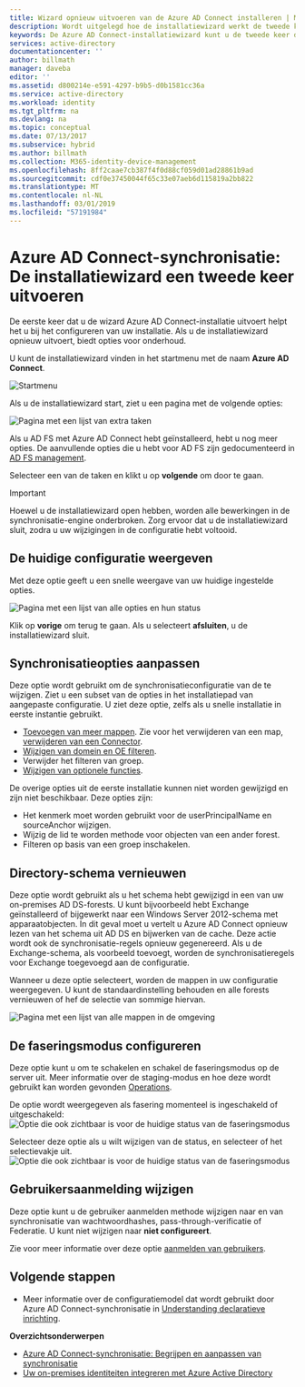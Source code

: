 ```yaml
---
title: Wizard opnieuw uitvoeren van de Azure AD Connect installeren | Microsoft Docs
description: Wordt uitgelegd hoe de installatiewizard werkt de tweede keer dat u deze uitvoert.
keywords: De Azure AD Connect-installatiewizard kunt u de tweede keer dat u het uitvoeren van onderhoudsinstellingen configureren
services: active-directory
documentationcenter: ''
author: billmath
manager: daveba
editor: ''
ms.assetid: d800214e-e591-4297-b9b5-d0b1581cc36a
ms.service: active-directory
ms.workload: identity
ms.tgt_pltfrm: na
ms.devlang: na
ms.topic: conceptual
ms.date: 07/13/2017
ms.subservice: hybrid
ms.author: billmath
ms.collection: M365-identity-device-management
ms.openlocfilehash: 8ff2caae7cb387f4f0d88cf059d01ad28861b9ad
ms.sourcegitcommit: cdf0e37450044f65c33e07aeb6d115819a2bb822
ms.translationtype: MT
ms.contentlocale: nl-NL
ms.lasthandoff: 03/01/2019
ms.locfileid: "57191984"
---
```

# <a name="azure-ad-connect-sync-running-the-installation-wizard-a-second-time"></a>Azure AD Connect-synchronisatie: De installatiewizard een tweede keer uitvoeren
De eerste keer dat u de wizard Azure AD Connect-installatie uitvoert helpt het u bij het configureren van uw installatie. Als u de installatiewizard opnieuw uitvoert, biedt opties voor onderhoud.

U kunt de installatiewizard vinden in het startmenu met de naam **Azure AD Connect**.

![Startmenu](./media/how-to-connect-installation-wizard/startmenu.png)

Als u de installatiewizard start, ziet u een pagina met de volgende opties:

![Pagina met een lijst van extra taken](./media/how-to-connect-installation-wizard/additionaltasks.png)

Als u AD FS met Azure AD Connect hebt geïnstalleerd, hebt u nog meer opties. De aanvullende opties die u hebt voor AD FS zijn gedocumenteerd in [AD FS management](how-to-connect-fed-management.md#manage-ad-fs).

Selecteer een van de taken en klikt u op **volgende** om door te gaan.

> [!IMPORTANT]
> Hoewel u de installatiewizard open hebben, worden alle bewerkingen in de synchronisatie-engine onderbroken. Zorg ervoor dat u de installatiewizard sluit, zodra u uw wijzigingen in de configuratie hebt voltooid.
>
>

## <a name="view-current-configuration"></a>De huidige configuratie weergeven
Met deze optie geeft u een snelle weergave van uw huidige ingestelde opties.

![Pagina met een lijst van alle opties en hun status](./media/how-to-connect-installation-wizard/viewconfig.png)

Klik op **vorige** om terug te gaan. Als u selecteert **afsluiten**, u de installatiewizard sluit.

## <a name="customize-synchronization-options"></a>Synchronisatieopties aanpassen
Deze optie wordt gebruikt om de synchronisatieconfiguratie van de te wijzigen. Ziet u een subset van de opties in het installatiepad van aangepaste configuratie. U ziet deze optie, zelfs als u snelle installatie in eerste instantie gebruikt.

* [Toevoegen van meer mappen](how-to-connect-install-custom.md#connect-your-directories). Zie voor het verwijderen van een map, [verwijderen van een Connector](how-to-connect-sync-service-manager-ui-connectors.md#delete).
* [Wijzigen van domein en OE filteren](how-to-connect-install-custom.md#domain-and-ou-filtering).
* Verwijder het filteren van groep.
* [Wijzigen van optionele functies](how-to-connect-install-custom.md#optional-features).

De overige opties uit de eerste installatie kunnen niet worden gewijzigd en zijn niet beschikbaar. Deze opties zijn:

* Het kenmerk moet worden gebruikt voor de userPrincipalName en sourceAnchor wijzigen.
* Wijzig de lid te worden methode voor objecten van een ander forest.
* Filteren op basis van een groep inschakelen.

## <a name="refresh-directory-schema"></a>Directory-schema vernieuwen
Deze optie wordt gebruikt als u het schema hebt gewijzigd in een van uw on-premises AD DS-forests. U kunt bijvoorbeeld hebt Exchange geïnstalleerd of bijgewerkt naar een Windows Server 2012-schema met apparaatobjecten. In dit geval moet u vertelt u Azure AD Connect opnieuw lezen van het schema uit AD DS en bijwerken van de cache. Deze actie wordt ook de synchronisatie-regels opnieuw gegenereerd. Als u de Exchange-schema, als voorbeeld toevoegt, worden de synchronisatieregels voor Exchange toegevoegd aan de configuratie.

Wanneer u deze optie selecteert, worden de mappen in uw configuratie weergegeven. U kunt de standaardinstelling behouden en alle forests vernieuwen of hef de selectie van sommige hiervan.

![Pagina met een lijst van alle mappen in de omgeving](./media/how-to-connect-installation-wizard/refreshschema.png)

## <a name="configure-staging-mode"></a>De faseringsmodus configureren
Deze optie kunt u om te schakelen en schakel de faseringsmodus op de server uit. Meer informatie over de staging-modus en hoe deze wordt gebruikt kan worden gevonden [Operations](how-to-connect-sync-staging-server.md).

De optie wordt weergegeven als fasering momenteel is ingeschakeld of uitgeschakeld:  
![Optie die ook zichtbaar is voor de huidige status van de faseringsmodus](./media/how-to-connect-installation-wizard/stagingmodecurrentstate.png)

Selecteer deze optie als u wilt wijzigen van de status, en selecteer of het selectievakje uit.  
![Optie die ook zichtbaar is voor de huidige status van de faseringsmodus](./media/how-to-connect-installation-wizard/stagingmodeenable.png)

## <a name="change-user-sign-in"></a>Gebruikersaanmelding wijzigen
Deze optie kunt u de gebruiker aanmelden methode wijzigen naar en van synchronisatie van wachtwoordhashes, pass-through-verificatie of Federatie. U kunt niet wijzigen naar **niet configureert**.

Zie voor meer informatie over deze optie [aanmelden van gebruikers](plan-connect-user-signin.md#changing-the-user-sign-in-method).

## <a name="next-steps"></a>Volgende stappen
* Meer informatie over de configuratiemodel dat wordt gebruikt door Azure AD Connect-synchronisatie in [Understanding declaratieve inrichting](concept-azure-ad-connect-sync-declarative-provisioning.md).

**Overzichtsonderwerpen**

* [Azure AD Connect-synchronisatie: Begrijpen en aanpassen van synchronisatie](how-to-connect-sync-whatis.md)
* [Uw on-premises identiteiten integreren met Azure Active Directory](whatis-hybrid-identity.md)
